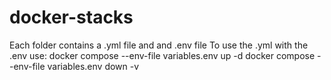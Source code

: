 # docker-stacks
Each folder contains a .yml file and and .env file
To use the .yml with the .env use:
  docker compose --env-file variables.env up -d
  docker compose --env-file variables.env down -v
